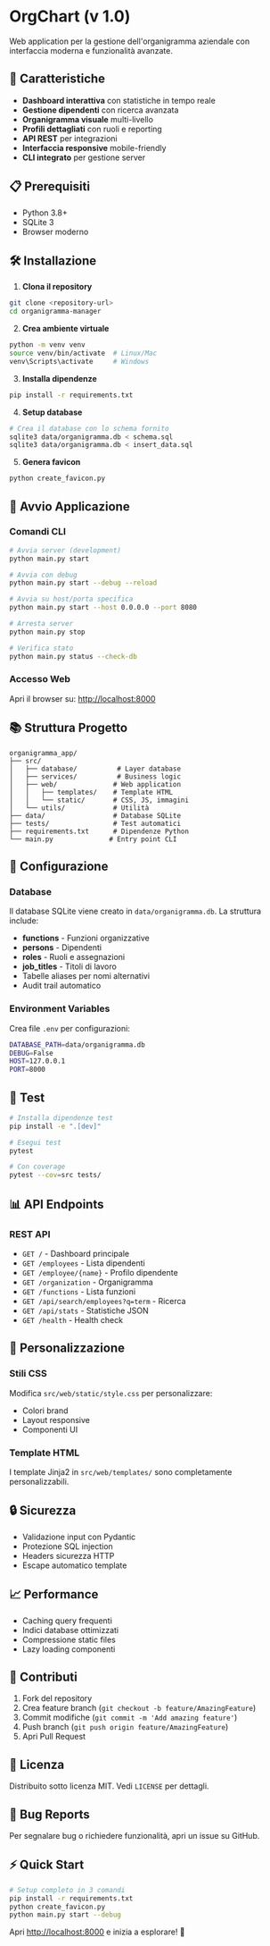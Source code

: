 # OrgChart (v 1.0)

Web application per la gestione dell'organigramma aziendale con interfaccia moderna e funzionalità avanzate.

## 🚀 Caratteristiche

- **Dashboard interattiva** con statistiche in tempo reale
- **Gestione dipendenti** con ricerca avanzata
- **Organigramma visuale** multi-livello
- **Profili dettagliati** con ruoli e reporting
- **API REST** per integrazioni
- **Interfaccia responsive** mobile-friendly
- **CLI integrato** per gestione server

## 📋 Prerequisiti

- Python 3.8+
- SQLite 3
- Browser moderno

## 🛠 Installazione

1. **Clona il repository**

```bash
git clone <repository-url>
cd organigramma-manager
```

2. **Crea ambiente virtuale**

```bash
python -m venv venv
source venv/bin/activate  # Linux/Mac
venv\Scripts\activate     # Windows
```

3. **Installa dipendenze**

```bash
pip install -r requirements.txt
```

4. **Setup database**

```bash
# Crea il database con lo schema fornito
sqlite3 data/organigramma.db < schema.sql
sqlite3 data/organigramma.db < insert_data.sql
```

5. **Genera favicon**

```bash
python create_favicon.py
```

## 🚀 Avvio Applicazione

### Comandi CLI

```bash
# Avvia server (development)
python main.py start

# Avvia con debug
python main.py start --debug --reload

# Avvia su host/porta specifica
python main.py start --host 0.0.0.0 --port 8080

# Arresta server
python main.py stop

# Verifica stato
python main.py status --check-db
```

### Accesso Web

Apri il browser su: <http://localhost:8000>

## 📚 Struttura Progetto

```plaintext
organigramma_app/
├── src/
│   ├── database/          # Layer database
│   ├── services/          # Business logic
│   ├── web/              # Web application
│   │   ├── templates/    # Template HTML
│   │   └── static/       # CSS, JS, immagini
│   └── utils/            # Utilità
├── data/                 # Database SQLite
├── tests/                # Test automatici
├── requirements.txt      # Dipendenze Python
└── main.py              # Entry point CLI
```

## 🔧 Configurazione

### Database

Il database SQLite viene creato in `data/organigramma.db`. La struttura include:

- **functions** - Funzioni organizzative
- **persons** - Dipendenti
- **roles** - Ruoli e assegnazioni
- **job_titles** - Titoli di lavoro
- Tabelle aliases per nomi alternativi
- Audit trail automatico

### Environment Variables

Crea file `.env` per configurazioni:

```bash
DATABASE_PATH=data/organigramma.db
DEBUG=False
HOST=127.0.0.1
PORT=8000
```

## 🧪 Test

```bash
# Installa dipendenze test
pip install -e ".[dev]"

# Esegui test
pytest

# Con coverage
pytest --cov=src tests/
```

## 📊 API Endpoints

### REST API

- `GET /` - Dashboard principale
- `GET /employees` - Lista dipendenti
- `GET /employee/{name}` - Profilo dipendente
- `GET /organization` - Organigramma
- `GET /functions` - Lista funzioni
- `GET /api/search/employees?q=term` - Ricerca
- `GET /api/stats` - Statistiche JSON
- `GET /health` - Health check

## 🎨 Personalizzazione

### Stili CSS

Modifica `src/web/static/style.css` per personalizzare:

- Colori brand
- Layout responsive
- Componenti UI

### Template HTML

I template Jinja2 in `src/web/templates/` sono completamente personalizzabili.

## 🔒 Sicurezza

- Validazione input con Pydantic
- Protezione SQL injection
- Headers sicurezza HTTP
- Escape automatico template

## 📈 Performance

- Caching query frequenti
- Indici database ottimizzati
- Compressione static files
- Lazy loading componenti

## 🤝 Contributi

1. Fork del repository
2. Crea feature branch (`git checkout -b feature/AmazingFeature`)
3. Commit modifiche (`git commit -m 'Add amazing feature'`)
4. Push branch (`git push origin feature/AmazingFeature`)
5. Apri Pull Request

## 📄 Licenza

Distribuito sotto licenza MIT. Vedi `LICENSE` per dettagli.

## 🐛 Bug Reports

Per segnalare bug o richiedere funzionalità, apri un issue su GitHub.

## ⚡ Quick Start

```bash
# Setup completo in 3 comandi
pip install -r requirements.txt
python create_favicon.py
python main.py start --debug
```

Apri <http://localhost:8000> e inizia a esplorare! 🎉
